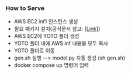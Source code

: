 ### How to Serve

- AWS EC2 inf1 인스턴스 생성
- 필요 패키지 설치(공식문서 참고: [[Link]](https://awsdocs-neuron.readthedocs-hosted.com/en/v1.19.1/neuron-intro/pytorch-setup/pytorch-install.html))
- AWS EC2에 YOTO 폴더 생성
- YOTO 폴더 내에 AWS inf 내용물 모두 복사
- YOTO 폴더로 이동
- gen.sh 실행 --> model.py 자동 생성 (sh gen.sh)
- docker compose up 명령어 입력
